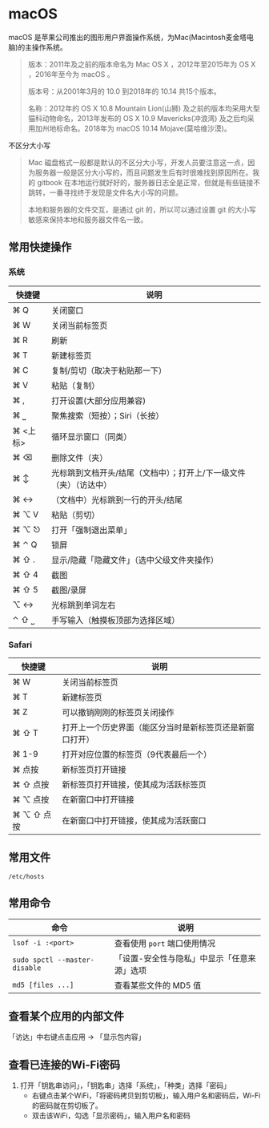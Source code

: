 # macOS

macOS 是苹果公司推出的图形用户界面操作系统，为Mac(Macintosh麦金塔电脑)的主操作系统。

> 版本：2011年及之前的版本命名为 Mac OS X ，2012年至2015年为 OS X ，2016年至今为 macOS 。
>
> 版本号：从2001年3月的 10.0 到2018年的 10.14 共15个版本。
>
> 名称：2012年的 OS X 10.8 Mountain Lion(山狮) 及之前的版本均采用大型猫科动物命名，2013年发布的 OS X 10.9 Mavericks(冲浪湾) 及之后均采用加州地标命名。2018年为 macOS 10.14 Mojave(莫哈维沙漠)。

不区分大小写

> Mac 磁盘格式一般都是默认的不区分大小写，开发人员要注意这一点，因为服务器一般是区分大小写的，而且问题发生后有时很难找到原因所在。我的 gitbook 在本地运行就好好的，服务器日志全是正常，但就是有些链接不跳转，一番寻找终于发现是文件名大小写的问题。
>
> 本地和服务器的文件交互，是通过 git 的，所以可以通过设置 git 的大小写敏感来保持本地和服务器文件名一致。

## 常用快捷操作

### 系统

快捷键   | 说明
---------|-----------------------------------
⌘ Q      | 关闭窗口
⌘ W      | 关闭当前标签页
⌘ R      | 刷新
⌘ T      | 新建标签页
⌘ C      | 复制/剪切（取决于粘贴那一下）
⌘ V      | 粘贴（复制）
⌘ ,      | 打开设置(大部分应用兼容)
⌘ ⎵      | 聚焦搜索（短按）；Siri（长按）
⌘ <上标> | 循环显示窗口（同类）
⌘ ⌫      | 删除文件（夹）
⌘ ↕      | 光标跳到文档开头/结尾（文档中）；打开上/下一级文件（夹）（访达中）
⌘ ↔      | （文档中）光标跳到一行的开头/结尾
⌘ ⌥ V    | 粘贴（剪切）
⌘ ⌥ ⎋    | 打开「强制退出菜单」
⌘ ⌃ Q    | 锁屏
⌘ ⇧ .    | 显示/隐藏「隐藏文件」（选中父级文件夹操作）
⌘ ⇧ 4    | 截图
⌘ ⇧ 5    | 截图/录屏
⌥ ↔      | 光标跳到单词左右
⌃ ⇧ ⎵    | 手写输入（触摸板顶部为选择区域）

### Safari

快捷键     | 说明
-----------|-----------------------------
⌘ W        | 关闭当前标签页
⌘ T        | 新建标签页
⌘ Z        | 可以撤销刚刚的标签页关闭操作
⌘ ⇧ T      | 打开上一个历史界面（能区分当时是新标签页还是新窗口打开）
⌘ 1-9      | 打开对应位置的标签页（9代表最后一个）
⌘ 点按     | 新标签页打开链接
⌘ ⇧ 点按   | 新标签页打开链接，使其成为活跃标签页
⌘ ⌥ 点按   | 在新窗口中打开链接
⌘ ⌥ ⇧ 点按 | 在新窗口中打开链接，使其成为活跃窗口

## 常用文件

`/etc/hosts`

## 常用命令

命令                          | 说明
------------------------------|-----------------------
`lsof -i :<port>`             | 查看使用 `port` 端口使用情况
`sudo spctl --master-disable` | 「设置-安全性与隐私」中显示「任意来源」选项
`md5 [files ...]`             | 查看某些文件的 MD5 值

## 查看某个应用的内部文件

「访达」中右键点击应用 → 「显示包内容」

## 查看已连接的Wi-Fi密码

1. 打开「钥匙串访问」，「钥匙串」选择「系统」，「种类」选择「密码」
   - 右键点击某个WiFi，「将密码拷贝到剪切板」，输入用户名和密码后，Wi-Fi 的密码就在剪切板了。
   - 双击该WiFi，勾选「显示密码」，输入用户名和密码
